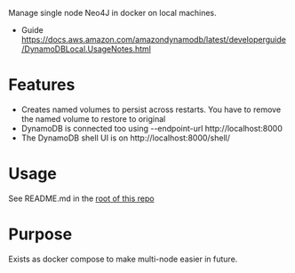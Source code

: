 Manage single node Neo4J in docker on local machines. 
* Guide https://docs.aws.amazon.com/amazondynamodb/latest/developerguide/DynamoDBLocal.UsageNotes.html

# Features
* Creates named volumes to persist across restarts.  You have to remove the named volume to restore to original
* DynamoDB is connected too using --endpoint-url http://localhost:8000
* The DynamoDB shell UI is on http://localhost:8000/shell/ 

# Usage
See README.md in the [root of this repo](../README.md)

# Purpose
Exists as docker compose to make multi-node easier in future.